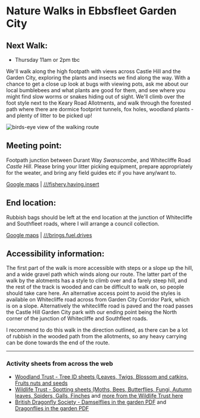 # Nature Walks in Ebbsfleet Garden City

## Next Walk:

- Thursday 11am or 2pm tbc

We'll walk along the high footpath with views across Castle Hill and the Garden City, exploring the plants and insects we find along the way. With a chance to get a close up look at bugs with viewing pots, ask me about our local bumblebees and what plants are good for them, and see where you might find slow worms or snakes hiding out of sight. We'll climb over the foot style next to the Keary Road Allotments, and walk through the forested path where there are dormice footprint tunnels, fox holes, woodland plants - and plenty of litter to be picked up!

![birds-eye view of the walking route](https://github.com/ruthmoog/nature-walk/assets/33294286/bb98c666-c7cb-4a3c-bbd7-ac6bd769dfb5)


## Meeting point:

Footpath junction between Durant Way _Swanscombe_, and Whitecliffe Road _Castle Hill_.
Please bring your litter picking equipment, prepare appropriately for the weater, and bring any field guides etc if you have any/want to.

[Google maps](https://goo.gl/maps/cm5taEhMz5n1fvWNA) | [///fishery.having.insert](https://what3words.com/fishery.having.insert)


## End location:

Rubbish bags should be left at the end location at the junction of Whitecliffe and Southfleet roads, where I will arrange a council collection.

[Google maps](https://goo.gl/maps/5owuJRKY2gpmJ6U28) | [///brings.fuel.drives](https://what3words.com/brings.fuel.drives)


## Accessibility information:

The first part of the walk is more accessible with steps or a slope up the hill, and a wide gravel path which winds along our route. The latter part of the walk by the alotments has a style to climb over and a farely steep hill, and the rest of the track is wooded and can be difficult to walk on, so people should take care here. An alternative access point to avoid the styles is available on Whitecliffe road across from Garden City Corridor Park, which is on a slope. Alternatively the whitecliffe road is paved and the road passes the Castle Hill Garden City park with our ending point being the North corner of the junction of Whitecliffe and Southfleet roads.

I recommend to do this walk in the direction outlined, as there can be a lot of rubbish in the wooded path from the allotments, so any heavy carrying can be done towards the end of the route.

-----


### Activity sheets from across the web

- [Woodland Trust - Tree ID sheets (Leaves, Twigs, Blossom and catkins, Fruits nuts and seeds](https://www.woodlandtrust.org.uk/blog/2020/03/tree-id-kids/)
- [Wildlife Trust - Spotting sheets (Moths, Bees, Butterflies, Fungi, Autumn leaves, Spiders, Galls, Finches](https://sussexwildlifetrust.org.uk/discover/go-wild-at-home/activity-sheets/spotting-sheets) and [more from the Wildlife Trust here](https://www.wildlifewatch.org.uk/activities)
- [British Dragonfly Society - Damselflies in the garden PDF](https://british-dragonflies.org.uk/wp-content/uploads/2019/05/Exploring-Activity-Part-1.-Damselflies-in-the-garden-1.pdf) and [Dragonflies in the garden PDF](https://british-dragonflies.org.uk/wp-content/uploads/2019/05/Exploring-Activity-Part-2.-Dragonflies-in-the-garden.pdf)
